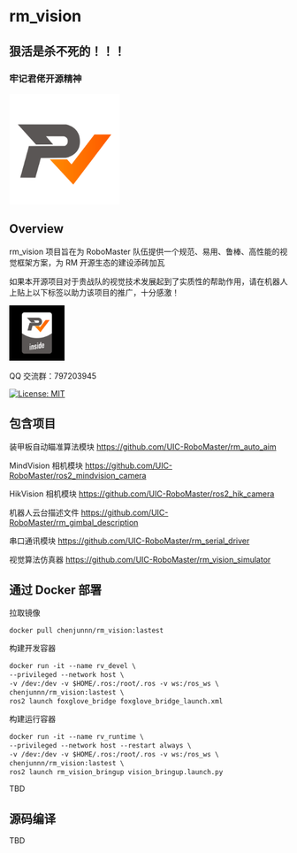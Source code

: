 # rm_vision

## 狠活是杀不死的！！！
### 牢记君佬开源精神

<img src="docs/rm_vision.svg" alt="rm_vision" width="200" height="200">

## Overview

rm_vision 项目旨在为 RoboMaster 队伍提供一个规范、易用、鲁棒、高性能的视觉框架方案，为 RM 开源生态的建设添砖加瓦

如果本开源项目对于贵战队的视觉技术发展起到了实质性的帮助作用，请在机器人上贴上以下标签以助力该项目的推广，十分感激！

[<img src="docs/rm_vision_inside.svg" alt="rm_vision_inside" width="100" height="100">](docs/rm_vision_inside.svg)

QQ 交流群：797203945

[![License: MIT](https://img.shields.io/badge/License-MIT-blue.svg)](https://opensource.org/licenses/MIT)

<!-- [![Build Status](https://github.com/UIC-RoboMaster/rm_vision/actions/workflows/ci.yml/badge.svg)](https://github.com/chenUIC-RoboMasterjunnn/rm_vision/actions/workflows/ci.yml) -->

## 包含项目

装甲板自动瞄准算法模块 https://github.com/UIC-RoboMaster/rm_auto_aim

MindVision 相机模块 https://github.com/UIC-RoboMaster/ros2_mindvision_camera

HikVision 相机模块 https://github.com/UIC-RoboMaster/ros2_hik_camera

机器人云台描述文件 https://github.com/UIC-RoboMaster/rm_gimbal_description

串口通讯模块 https://github.com/UIC-RoboMaster/rm_serial_driver

视觉算法仿真器 https://github.com/UIC-RoboMaster/rm_vision_simulator

## 通过 Docker 部署

拉取镜像

```
docker pull chenjunnn/rm_vision:lastest
```

构建开发容器

```
docker run -it --name rv_devel \
--privileged --network host \
-v /dev:/dev -v $HOME/.ros:/root/.ros -v ws:/ros_ws \
chenjunnn/rm_vision:lastest \
ros2 launch foxglove_bridge foxglove_bridge_launch.xml
```

构建运行容器

```
docker run -it --name rv_runtime \
--privileged --network host --restart always \
-v /dev:/dev -v $HOME/.ros:/root/.ros -v ws:/ros_ws \
chenjunnn/rm_vision:lastest \
ros2 launch rm_vision_bringup vision_bringup.launch.py
```

TBD

## 源码编译

TBD

